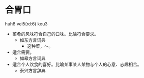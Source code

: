 # 合胃口
huh8 vei5(rd:6) keu3
+ 菜肴的风味符合自己的口味。比喻符合要求。
  * 如东方言词典
    - 这种菜，～。
+ 适合需要。
  * 如皋方言词典
+ 适合个人饮食的喜好。比喻某事某人某物与个人的心意、志趣相合。
  * 泰兴方言辞典
